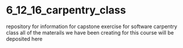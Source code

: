 # 6_12_16_carpentry_class
repository for information for capstone exercise for software carpentry class
all of the materails we have been creating for this course will be deposited here
